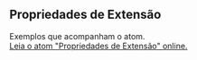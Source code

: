 ## Propriedades de Extensão

Exemplos que acompanham o atom.  
[Leia o atom "Propriedades de Extensão" online.](https://stepik.org/lesson/107304/step/1)
